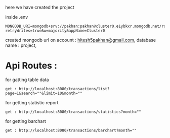 here we have created the project 

inside .env
    
    MONGODB_URI=mongodb+srv://pakhan:pakhan@cluster0.e1ybkxr.mongodb.net/rolixer?retryWrites=true&w=majority&appName=Cluster0

created mongodb url on account : hitesh5pakhan@gmail.com, database name : project, 


# Api Routes :

for gatting table data 
    
    get : http://localhost:8080/transactions/list?page=1&search=""&limit=10&month="" 

for getting statistic report

    get : http://localhost:8080/transactions/statistics?month=""

for getting barchart

    get : http://localhost:8080/transactions/barchart?month=""